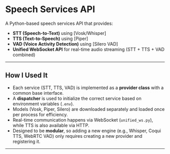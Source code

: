 # Speech Services API

A Python-based speech services API that provides:

- **STT (Speech-to-Text)** using [Vosk/Whisper]
- **TTS (Text-to-Speech)** using [Piper]
- **VAD (Voice Activity Detection)** using [Silero VAD]
- **Unified WebSocket API** for real-time audio streaming (STT + TTS + VAD combined)

---

## How I Used It

- Each service (STT, TTS, VAD) is implemented as a **provider class** with a common base interface.
- A **dispatcher** is used to initialize the correct service based on environment variables (`.env`).
- Models (Vosk, Piper, Silero) are downloaded separately and loaded once per process for efficiency.
- Real-time communication happens via WebSocket (`unified_ws.py`), while TTS is also available via HTTP.
- Designed to be **modular**, so adding a new engine (e.g., Whisper, Coqui TTS, WebRTC VAD) only requires creating a new provider and registering it.

---
